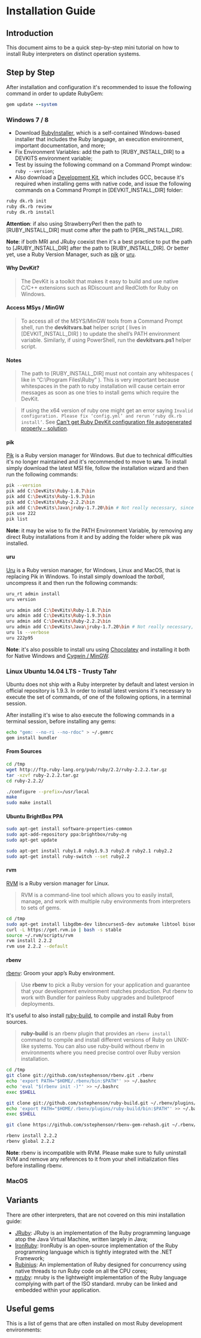 # Installation Guide

## Introduction

This document aims to be a quick step-by-step mini tutorial on how to install Ruby interpreters on distinct operation systems.

## Step by Step

After installation and configuration it's recommended to issue the following command in order to update RubyGem:

```ruby
gem update --system
```

### Windows 7 / 8

- Download [RubyInstaller](http://rubyinstaller.org/downloads/), which is a self-contained Windows-based installer that includes the Ruby language, an execution environment, important documentation, and more;
- Fix Environment Variables: add the path to [RUBY_INSTALL_DIR] to a DEVKITS environment variable;
- Test by issuing the following command on a Command Prompt window:<br/>```ruby --version```;
- Also download a [Development Kit](https://github.com/oneclick/rubyinstaller/wiki/Development-Kit), which includes GCC, because it's required when installing gems with native code, and issue the following commands on a Command Prompt in [DEVKIT_INSTALL_DIR] folder:

```bash
ruby dk.rb init
ruby dk.rb review
ruby dk.rb install
```

**Attention**: if also using StrawberryPerl then the path to [RUBY_INSTALL_DIR] must come after the path to [PERL_INSTALL_DIR].

**Note**: if both MRI and JRuby coexist then it's a best practice to put the path to [JRUBY_INSTALL_DIR] after the path to [RUBY_INSTALL_DIR]. Or better yet, use a Ruby Version Manager, such as [pik](https://github.com/vertiginous/pik) or [uru](https://bitbucket.org/jonforums/uru).

#### Why DevKit?

> The DevKit is a toolkit that makes it easy to build and use native C/C++ extensions such as RDiscount and RedCloth for Ruby on Windows.

#### Access MSys / MinGW

> To access all of the MSYS/MinGW tools from a Command Prompt shell, run the **devkitvars.bat** helper script ( lives in [DEVKIT_INSTALL_DIR] ) to update the shell’s PATH environment variable. Similarly, if using PowerShell, run the **devkitvars.ps1** helper script.

#### Notes

> The path to [RUBY_INSTALL_DIR] must not contain any whitespaces ( like in “C:\Program Files\Ruby” ). This is very important because whitespaces in the path to ruby installation will cause certain error messages as soon as one tries to install gems which require the DevKit.

> If using the x64 version of ruby one might get an error saying `Invalid configuration. Please fix ‘config.yml’ and rerun ‘ruby dk.rb install’`. See [Can't get Ruby DevKit configuration file autogenerated properly - solution](http://stackoverflow.com/a/17148987).

#### pik

[Pik](https://github.com/vertiginous/pik) is a Ruby version manager for Windows. But due to technical difficulties it's no longer maintained and it's recommended to move to **uru**. To install simply download the latest MSI file, follow the installation wizard and then run the following commands:

```bash
pik --version
pik add C:\DevKits\Ruby-1.8.7\bin
pik add C:\DevKits\Ruby-1.9.3\bin
pik add C:\DevKits\Ruby-2.2.2\bin
pik add C:\DevKits\Java\jruby-1.7.20\bin # Not really necessary, since jruby != ruby.
pik use 222
pik list
```

**Note**: it may be wise to fix the PATH Environment Variable, by removing any direct Ruby installations from it and by adding the folder where pik was installed.

#### uru

[Uru](https://bitbucket.org/jonforums/uru) is a Ruby version manager, for Windows, Linux and MacOS, that is replacing Pik in Windows. To install simply download the _tarball_, uncompress it and then run the following commands:

```bash
uru_rt admin install
uru version

uru admin add C:\DevKits\Ruby-1.8.7\bin
uru admin add C:\DevKits\Ruby-1.9.3\bin
uru admin add C:\DevKits\Ruby-2.2.2\bin
uru admin add C:\DevKits\Java\jruby-1.7.20\bin # Not really necessary, since jruby != ruby.
uru ls --verbose
uru 222p95
```

**Note**: it's also possible to install uru using [Chocolatey](https://bitbucket.org/jonforums/uru/wiki/Chocolatey) and installing it both for Native Windows and [Cygwin / MinGW](https://bitbucket.org/jonforums/uru/wiki/BashOnWindows).

### Linux Ubuntu 14.04 LTS - Trusty Tahr

Ubuntu does not ship with a Ruby interpreter by default and latest version in official repository is 1.9.3. In order to install latest versions it's necessary to execute the set of commands, of one of the following options, in a terminal session.

After installing it's wise to also execute the following commands in a terminal session, before installing any gems:

```bash
echo "gem: --no-ri --no-rdoc" > ~/.gemrc
gem install bundler
```

#### From Sources

```bash
cd /tmp
wget http://ftp.ruby-lang.org/pub/ruby/2.2/ruby-2.2.2.tar.gz
tar -xzvf ruby-2.2.2.tar.gz
cd ruby-2.2.2/

./configure --prefix=/usr/local
make
sudo make install
```

#### Ubuntu BrightBox PPA

```bash
sudo apt-get install software-properties-common
sudo apt-add-repository ppa:brightbox/ruby-ng
sudo apt-get update

sudo apt-get install ruby1.8 ruby1.9.3 ruby2.0 ruby2.1 ruby2.2
sudo apt-get install ruby-switch --set ruby2.2
```

#### rvm

[RVM](https://rvm.io/) is a Ruby version manager for Linux.

> RVM is a command-line tool which allows you to easily install, manage, and work with multiple ruby environments from interpreters to sets of gems.

```bash
cd /tmp
sudo apt-get install libgdbm-dev libncurses5-dev automake libtool bison libffi-dev
curl -L https://get.rvm.io | bash -s stable
source ~/.rvm/scripts/rvm
rvm install 2.2.2
rvm use 2.2.2 --default
```

#### rbenv

[rbenv](https://github.com/sstephenson/rbenv): Groom your app’s Ruby environment.

> Use **rbenv** to pick a Ruby version for your application and guarantee that your development environment matches production. Put rbenv to work with Bundler for painless Ruby upgrades and bulletproof deployments.

It's useful to also install [ruby-build](https://github.com/sstephenson/ruby-build), to compile and install Ruby from sources.

> **ruby-build** is an rbenv plugin that provides an ```rbenv install``` command to compile and install different versions of Ruby on UNIX-like systems. You can also use ruby-build without rbenv in environments where you need precise control over Ruby version installation.

```bash
cd /tmp
git clone git://github.com/sstephenson/rbenv.git .rbenv
echo 'export PATH="$HOME/.rbenv/bin:$PATH"' >> ~/.bashrc
echo 'eval "$(rbenv init -)"' >> ~/.bashrc
exec $SHELL

git clone git://github.com/sstephenson/ruby-build.git ~/.rbenv/plugins/ruby-build
echo 'export PATH="$HOME/.rbenv/plugins/ruby-build/bin:$PATH"' >> ~/.bashrc
exec $SHELL

git clone https://github.com/sstephenson/rbenv-gem-rehash.git ~/.rbenv/plugins/rbenv-gem-rehash

rbenv install 2.2.2
rbenv global 2.2.2
```

**Note**: rbenv is incompatible with RVM. Please make sure to fully uninstall RVM and remove any references to it from your shell initialization files before installing rbenv.

### MacOS

## Variants

There are other interpreters, that are not covered on this mini installation guide:

- [JRuby](http://jruby.org/): JRuby is an implementation of the Ruby programming language atop the Java Virtual Machine, written largely in Java;
- [IronRuby](http://ironruby.net/): IronRuby is an open-source implementation of the Ruby programming language which is tightly integrated with the .NET Framework;
- [Rubinius](http://rubini.us/): An implementation of Ruby designed for concurrency using native threads to run Ruby code on all the CPU cores;
- [mruby](http://www.mruby.org/): mruby is the lightweight implementation of the Ruby language complying with part of the ISO standard. mruby can be linked and embedded within your application.

## Useful gems

This is a list of gems that are often installed on most Ruby development environments:
